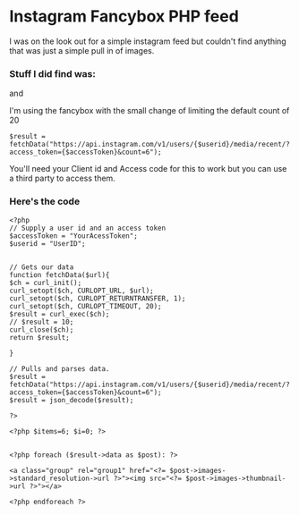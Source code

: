 # Instagram Fancybox PHP feed

I was on the look out for a simple instagram feed but couldn't find anything that was just a simple pull in of images. 

### Stuff I did find was:

 [Jquery instagram]:http://potomak.github.io/jquery-instagram/

 and 

[Instagram API + Fancybox Simplified]: http://www.blueprintinteractive.com/blog/how-instagram-api-fancybox-simplified

I'm using the fancybox with the small change of limiting the default count of 20

`$result = fetchData("https://api.instagram.com/v1/users/{$userid}/media/recent/?access_token={$accessToken}&count=6");`

You'll need your Client id and Access code for this to work but you can use a third party to access them.

[For example]: http://jelled.com/instagram/access-token


### Here's the code

	<?php
	// Supply a user id and an access token
	$accessToken = "YourAcessToken";
	$userid = "UserID";


	// Gets our data
	function fetchData($url){
	$ch = curl_init();
	curl_setopt($ch, CURLOPT_URL, $url);
	curl_setopt($ch, CURLOPT_RETURNTRANSFER, 1);
	curl_setopt($ch, CURLOPT_TIMEOUT, 20);
	$result = curl_exec($ch);
	// $result = 10;
	curl_close($ch); 
	return $result;

	}

	// Pulls and parses data.
	$result = fetchData("https://api.instagram.com/v1/users/{$userid}/media/recent/?access_token={$accessToken}&count=6");
	$result = json_decode($result);

	?>

	<?php $items=6; $i=0; ?>


	<?php foreach ($result->data as $post): ?>

	<a class="group" rel="group1" href="<?= $post->images->standard_resolution->url ?>"><img src="<?= $post->images->thumbnail->url ?>"></a> 

	<?php endforeach ?>
